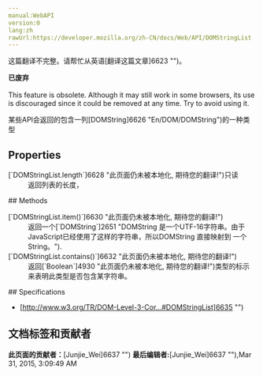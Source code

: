 ```yaml
---
manual:WebAPI
version:0
lang:zh
rawUrl:https://developer.mozilla.org/zh-CN/docs/Web/API/DOMStringList
---
```




这篇翻译不完整。请帮忙从英语[翻译这篇文章]6623 "")。






**已废弃**<br></br>This feature is obsolete. Although it may still work in some browsers, its use is discouraged since it could be removed at any time. Try to avoid using it.




某些API会返回的包含一列[DOMString]6626 "En/DOM/DOMString")的一种类型


## Properties<a name="Properties"></a>
<dl><dt>[`DOMStringList.length`]6628 "此页面仍未被本地化, 期待您的翻译!")只读</dt><dd>返回列表的长度，</dd></dl>
## Methods<a name="Methods"></a>
<dl><dt>[`DOMStringList.item()`]6630 "此页面仍未被本地化, 期待您的翻译!")</dt><dd>返回一个[`DOMString`]2651 "DOMString 是一个UTF-16字符串。由于JavaScript已经使用了这样的字符串，所以DOMString 直接映射到 一个String。").</dd><dt>[`DOMStringList.contains()`]6632 "此页面仍未被本地化, 期待您的翻译!")</dt><dd>返回[`Boolean`]4930 "此页面仍未被本地化, 期待您的翻译!")类型的标示来表明此类型是否包含某字符串。</dd></dl>
## Specifications<a name="Specifications"></a>

* [http://www.w3.org/TR/DOM-Level-3-Cor...#DOMStringList]6635 "")



## 文档标签和贡献者
**此页面的贡献者：**[Junjie_Wei]6637 "")
**最后编辑者:**[Junjie_Wei]6637 ""),<time>Mar 31, 2015, 3:09:49 AM</time>



